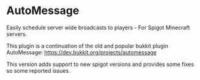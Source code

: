 # AutoMessage
Easily schedule server wide broadcasts to players - For Spigot Minecraft servers.


This plugin is a continuation of the old and popular bukkit plugin AutoMessage: https://dev.bukkit.org/projects/automessage

This version adds support to new spigot versions and provides some fixes so some reported issues.
